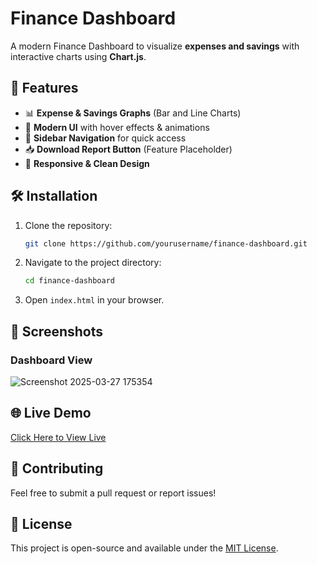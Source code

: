 # Finance Dashboard

A modern Finance Dashboard to visualize **expenses and savings** with interactive charts using **Chart.js**.

## 🚀 Features
- 📊 **Expense & Savings Graphs** (Bar and Line Charts)
- 🎨 **Modern UI** with hover effects & animations
- 📁 **Sidebar Navigation** for quick access
- 📥 **Download Report Button** (Feature Placeholder)
- 🌙 **Responsive & Clean Design**

## 🛠 Installation
1. Clone the repository:
   ```bash
   git clone https://github.com/yourusername/finance-dashboard.git
   ```
2. Navigate to the project directory:
   ```bash
   cd finance-dashboard
   ```
3. Open `index.html` in your browser.

## 📸 Screenshots
### Dashboard View
![Screenshot 2025-03-27 175354](https://github.com/user-attachments/assets/2eeb0e80-0807-4f9f-8625-7df4d28c9769)

## 🌐 Live Demo
[Click Here to View Live](https://bhalalaprushti30.github.io/Finance-Dashboard/)

## 🤝 Contributing
Feel free to submit a pull request or report issues!

## 📜 License
This project is open-source and available under the [MIT License](LICENSE).

